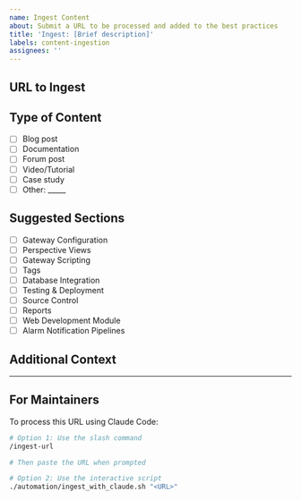 ```yaml
---
name: Ingest Content
about: Submit a URL to be processed and added to the best practices
title: 'Ingest: [Brief description]'
labels: content-ingestion
assignees: ''
---
```


## URL to Ingest

<!-- Paste the URL to the blog post, article, or documentation below -->



## Type of Content

<!-- Check all that apply -->
- [ ] Blog post
- [ ] Documentation
- [ ] Forum post
- [ ] Video/Tutorial
- [ ] Case study
- [ ] Other: _____

## Suggested Sections

<!-- Which sections do you think this content applies to? (Optional - AI will determine this) -->
- [ ] Gateway Configuration
- [ ] Perspective Views
- [ ] Gateway Scripting
- [ ] Tags
- [ ] Database Integration
- [ ] Testing & Deployment
- [ ] Source Control
- [ ] Reports
- [ ] Web Development Module
- [ ] Alarm Notification Pipelines

## Additional Context

<!-- Any notes about why this content is valuable or what specific best practices it contains -->



---

## For Maintainers

To process this URL using Claude Code:

```bash
# Option 1: Use the slash command
/ingest-url

# Then paste the URL when prompted

# Option 2: Use the interactive script
./automation/ingest_with_claude.sh "<URL>"
```
